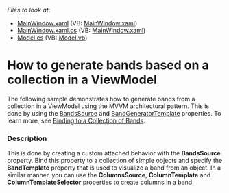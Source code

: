 <!-- default file list -->
*Files to look at*:

* [MainWindow.xaml](./CS/MainWindow.xaml) (VB: [MainWindow.xaml](./VB/MainWindow.xaml))
* [MainWindow.xaml.cs](./CS/MainWindow.xaml.cs) (VB: [MainWindow.xaml](./VB/MainWindow.xaml))
* [Model.cs](./CS/Model.cs) (VB: [Model.vb](./VB/Model.vb))
<!-- default file list end -->
# How to generate bands based on a collection in a ViewModel


<p>The following sample demonstrates how to generate bands from a collection in a ViewModel using the MVVM architectural pattern. This is done by using the <a href="https://documentation.devexpress.com/WPF/DevExpressXpfGridDataControlBase_BandsSourcetopic.aspx">BandsSource</a> and <a href="https://documentation.devexpress.com/WPF/DevExpressXpfGridDataControlBase_BandGeneratorTemplatetopic.aspx">BandGeneratorTemplate</a> properties. To learn more, see <a href="https://documentation.devexpress.com/WPF/CustomDocument117249.aspx">Binding to a Collection of Bands</a>.</p>


<h3>Description</h3>

This is done by creating a custom attached behavior with the <strong>BandsSource</strong> property. Bind this property to a collection of simple objects and specify the <strong>BandTemplate</strong> property that is used to visualize a band from an object. In a similar manner, you can use the <strong>ColumnsSource</strong>,&nbsp;<strong>ColumnTemplate</strong> and <strong>ColumnTemplateSelector</strong> properties to create columns in a band.

<br/>


